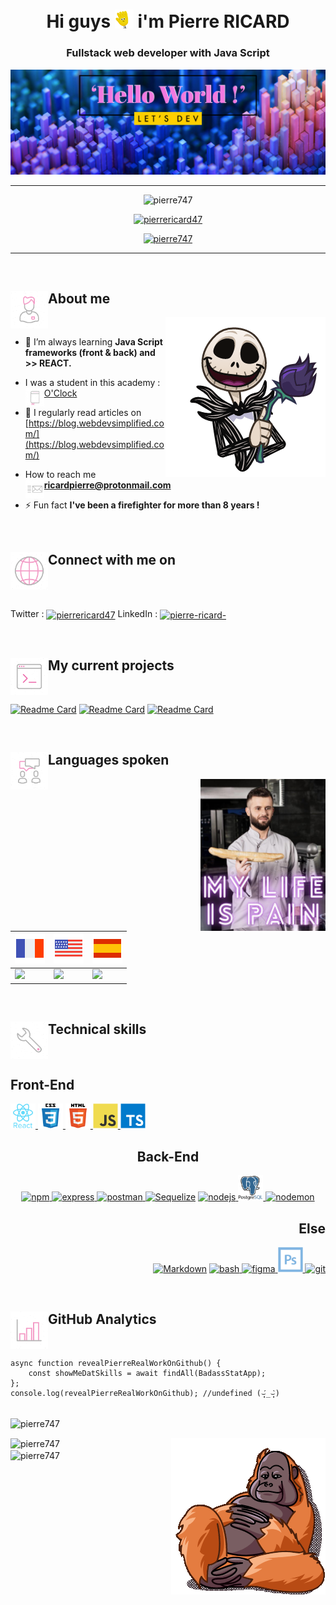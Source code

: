 <h1 align="center">Hi guys <img src="hello.gif" alt="hello" width="30" /> i'm Pierre RICARD</h1>
<h3 align="center">Fullstack web developer with Java Script</h3>

<img src="banner.png">

<br>

<hr>

<p align="center"> <img src="https://komarev.com/ghpvc/?username=pierre747&label=Profile%20views&color=0e75b6&style=flat" alt="pierre747" /> </p>

<p align="center"> <a href="https://twitter.com/pierrericard47" target="blank"><img src="https://img.shields.io/twitter/follow/pierrericard47?logo=twitter&style=for-the-badge" alt="pierrericard47" /></a> </p>

<p align="center"> <a href="https://github.com/ryo-ma/github-profile-trophy"><img src="https://github-profile-trophy.vercel.app/?username=pierre747&theme=dracula" alt="pierre747" /></a> </p>

<hr>

<br>

## About me <img align="left" src="avatar.gif" alt="pierrericard47" width="60" />

<img align="right" src="jack.gif" alt="jack"/>
<br>

-   🌱 I’m always learning **Java Script frameworks (front & back) and >> REACT.**

-   I was a student in this academy : [O'Clock](https://oclock.io/) <img align="left" src="book.gif" alt="pierrericard47" width="30" />

-   📝 I regularly read articles on [https://blog.webdevsimplified.com/](https://blog.webdevsimplified.com/)

-   How to reach me **ricardpierre@protonmail.com** <img align="left" src="enveloppe.gif" alt="pierrericard47" width="30" />

-   ⚡ Fun fact **I've been a firefighter for more than 8 years !**

<br>

## Connect with me on <img align="left" src="globe.gif" alt="pierrericard47" width="60" />

<br>
<br>

<p align="left" width="50%">
Twitter :
<a href="https://twitter.com/pierrericard47" target="blank"> <img align="center" src="https://raw.githubusercontent.com/rahuldkjain/github-profile-readme-generator/master/src/images/icons/Social/twitter.svg" alt="pierrericard47" height="30" width="40" /></a>
LinkedIn :
<a href="https://linkedin.com/in/pierre-ricard-" target="blank"><img align="center" src="https://raw.githubusercontent.com/rahuldkjain/github-profile-readme-generator/master/src/images/icons/Social/linked-in-alt.svg" alt="pierre-ricard-" height="30" width="40" /></a>
</p>

<br>

## My current projects <img align="left" src="repo.gif" alt="repo" width="60" />

<br>

[![Readme Card](https://github-readme-stats.vercel.app/api/pin/?username=pierre747&repo=Meme-Generator&theme=dracula)](https://github.com/Pierre747/Meme-Generator)
[![Readme Card](https://github-readme-stats.vercel.app/api/pin/?username=pierre747&repo=Cooking-With-React&theme=dracula)](https://github.com/Pierre747/Cooking-With-React)
[![Readme Card](https://github-readme-stats.vercel.app/api/pin/?username=pierre747&repo=Aggregate&theme=dracula)](https://github.com/Pierre747/Aggregate)

<br>

## Languages spoken <img align="left" src="chat.gif" alt="pierrericard47" width="60" />

<p align="center"> <img align="right" src="pain.jpg" alt="pain" width="200"/>
</p>

<br>
<br>

| ![Fr](fr.png)                                                              | ![Us](us.png)                                                             | ![Esp](esp.png)                                                           |
| -------------------------------------------------------------------------- | ------------------------------------------------------------------------- | ------------------------------------------------------------------------- |
| ![](https://us-central1-progress-markdown.cloudfunctions.net/progress/100) | ![](https://us-central1-progress-markdown.cloudfunctions.net/progress/95) | ![](https://us-central1-progress-markdown.cloudfunctions.net/progress/90) |

<br>

## Technical skills <img align="left" src="tool.gif" alt="pierrericard47" width="60" />

<br>

<h2 align="left">Front-End</h2>

<p align="left">
<a href="https://reactjs.org/" target="_blank" rel="noreferrer"> <img src="https://raw.githubusercontent.com/devicons/devicon/master/icons/react/react-original-wordmark.svg" alt="react" width="40" height="40"/> </a> <a href="https://www.w3schools.com/css/" target="_blank" rel="noreferrer"> <img src="https://raw.githubusercontent.com/devicons/devicon/master/icons/css3/css3-original-wordmark.svg" alt="css3" width="40" height="40"/> </a> <a href="https://www.w3.org/html/" target="_blank" rel="noreferrer"> <img src="https://raw.githubusercontent.com/devicons/devicon/master/icons/html5/html5-original-wordmark.svg" alt="html5" width="40" height="40"/> </a> <a href="https://developer.mozilla.org/en-US/docs/Web/JavaScript" target="_blank" rel="noreferrer"> <img src="https://raw.githubusercontent.com/devicons/devicon/master/icons/javascript/javascript-original.svg" alt="javascript" width="40" height="40"/> </a> <a href="https://www.linux.org/" target="_blank" rel="noreferrer"></a> <a href="https://www.typescriptlang.org/" target="_blank" rel="noreferrer"> <img src="https://raw.githubusercontent.com/devicons/devicon/master/icons/typescript/typescript-original.svg" alt="typescript" width="40" height="40"/> </a> </p>

<h2 align="center">Back-End</h2>
<p align="center">
<a href="https://www.npmjs.com/" target="_blank" rel="noreferrer"> <img src="https://www.vectorlogo.zone/logos/npmjs/npmjs-ar21.svg" alt="npm" width="70"/> </a>
<a href="https://expressjs.com" target="_blank" rel="noreferrer"> <img src="https://www.vectorlogo.zone/logos/expressjs/expressjs-icon.svg" alt="express" width="40" height="40"/> </a>
 <a href="https://postman.com" target="_blank" rel="noreferrer"> <img src="https://www.vectorlogo.zone/logos/getpostman/getpostman-icon.svg" alt="postman" width="40" height="40"/> </a>
<a href="https://sequelize.org/"> <img src="https://www.vectorlogo.zone/logos/sequelizejs/sequelizejs-icon.svg" alt="Sequelize" width="40" height="40"/></a> <a href="https://nodejs.org" target="_blank" rel="noreferrer"> <img src="https://www.vectorlogo.zone/logos/nodejs/nodejs-icon.svg" alt="nodejs" width="40" height="40"/> </a> <a href="https://www.postgresql.org" target="_blank" rel="noreferrer"> <img src="https://raw.githubusercontent.com/devicons/devicon/master/icons/postgresql/postgresql-original-wordmark.svg" alt="postgresql" width="40" height="40"/> </a> <a href="https://www.npmjs.com/" target="_blank" rel="noreferrer"> <img src="https://www.vectorlogo.zone/logos/nodemonio/nodemonio-icon.svg" alt="nodemon" width="40" height="40"/></p> </a>
 <h2 align="right">Else</h2>
<p align="right">
 <a href="https://www.markdownguide.org/"> <img src="https://www.vectorlogo.zone/logos/markdown-here/markdown-here-icon.svg" alt="Markdown" width="40" height="40"/></a>
<a href="https://www.gnu.org/software/bash/" target="_blank" rel="noreferrer"> <img src="https://www.vectorlogo.zone/logos/gnu_bash/gnu_bash-icon.svg" alt="bash" width="40" height="40"/> </a>
<a href="https://www.figma.com/" target="_blank" rel="noreferrer"> <img src="https://www.vectorlogo.zone/logos/figma/figma-icon.svg" alt="figma" width="40" height="40"/> </a>
 <a href="https://www.photoshop.com/en" target="_blank" rel="noreferrer"> <img src="https://raw.githubusercontent.com/devicons/devicon/master/icons/photoshop/photoshop-line.svg" alt="photoshop" width="40" height="40"/> <a href="https://git-scm.com/" target="_blank" rel="noreferrer"> <img src="https://www.vectorlogo.zone/logos/git-scm/git-scm-icon.svg" alt="git" width="40" height="40"/> </a> </a> 
</p>

<br>

## GitHub Analytics <img align="left" src="stats.gif" alt="pierrericard47" width="60" />

<br>

```JS
async function revealPierreRealWorkOnGithub() {
    const showMeDatSkills = await findAll(BadassStatApp);
};
console.log(revealPierreRealWorkOnGithub); //undefined (⌣̩̩́_⌣̩̩̀)
```

<br>

<img align="center" src="https://github-readme-stats.vercel.app/api/top-langs?username=pierre747&show_icons=true&theme=dracula&locale=en&layout=compact" alt="pierre747" />

<br>
<p align="right"> <img align="right" src="gorilla.gif" alt="gorilla"/>
</p>
<img align="center" src="https://github-readme-stats.vercel.app/api?username=pierre747&show_icons=true&theme=dracula&locale=en" alt="pierre747" />

<br>

<img align="center" src="https://github-readme-streak-stats.herokuapp.com/?user=pierre747&theme=dracula" alt="pierre747" />
